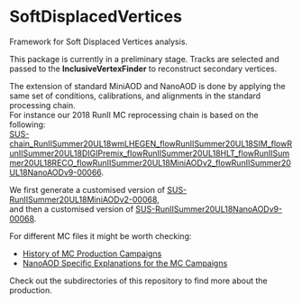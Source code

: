# SoftDisplacedVertices
Framework for Soft Displaced Vertices analysis.

This package is currently in a preliminary stage. Tracks are selected and passed to the **InclusiveVertexFinder** to reconstruct secondary vertices.

The extension of standard MiniAOD and NanoAOD is done by applying the same set of conditions, calibrations, and alignments in the standard processing chain.  
For instance our 2018 RunII MC reprocessing chain is based on the following:  
 [SUS-chain_RunIISummer20UL18wmLHEGEN_flowRunIISummer20UL18SIM_flowRunIISummer20UL18DIGIPremix_flowRunIISummer20UL18HLT_flowRunIISummer20UL18RECO_flowRunIISummer20UL18MiniAODv2_flowRunIISummer20UL18NanoAODv9-00066](https://cms-pdmv.cern.ch/mcm/chained_requests?prepid=SUS-chain_RunIISummer20UL18wmLHEGEN_flowRunIISummer20UL18SIM_flowRunIISummer20UL18DIGIPremix_flowRunIISummer20UL18HLT_flowRunIISummer20UL18RECO_flowRunIISummer20UL18MiniAODv2_flowRunIISummer20UL18NanoAODv9-00066).

We first generate a customised version of [SUS-RunIISummer20UL18MiniAODv2-00068](https://cms-pdmv.cern.ch/mcm/requests?prepid=SUS-RunIISummer20UL18MiniAODv2-00068&page=0), \
and then a customised version of [SUS-RunIISummer20UL18NanoAODv9-00068](https://cms-pdmv.cern.ch/mcm/requests?prepid=SUS-RunIISummer20UL18NanoAODv9-00068&page=0).

For different MC files it might be worth checking:
 - [History of MC Production Campaigns](https://twiki.cern.ch/twiki/bin/viewauth/CMS/PdmVMcCampaigns)
 - [NanoAOD Specific Explanations for the MC Campaigns](https://gitlab.cern.ch/cms-nanoAOD/nanoaod-doc/-/wikis/home)
  
  
Check out the subdirectories of this repository to find more about the production.
